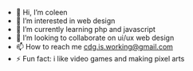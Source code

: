 - 👋 Hi, I’m coleen
- 👀 I’m interested in web design
- 🌱 I’m currently learning php and javascript
- 💞️ I’m looking to collaborate on ui/ux web design
- 📫 How to reach me cdg.is.working@gmail.com
- ⚡ Fun fact: i like video games and making pixel arts 

<!---
callmecoleen/callmecoleen is a ✨ special ✨ repository because its `README.md` (this file) appears on your GitHub profile.
You can click the Preview link to take a look at your changes.
--->
